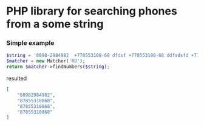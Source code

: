 # PHP library for searching phones from a some string

### Simple example
```php
$string = '8898-2984982  +778553108-68 dfdsf +778553108-68 ddfsdsfd +778553-108-68';
$matcher = new Matcher('RU');
return $matcher->findNumbers($string);

```
resulted

```json
[
    "88982984982",
    "87855310868",
    "87855310868",
    "87855310868"
]
```